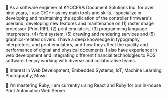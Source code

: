 👋 As a software engineer at KYOCERA Document Solutions Inc. for over nine years, I use C/C++ as my main tools and skills. I specialize in developing and maintaining the application of the controller firmware's userland, developing new features and maintenance on (1) raster image processor (Print RIP), (2) print emulators, (3) programming language interpreters, (4) font system, (5) drawing and rendering services and (5) graphics-related drivers. I have a deep knowledge in typography, interpreters, and print emulators, and how they affect the quality and performance of digital and physical documents. I also have experience in web development and integrating different financial technologies to POS software. I enjoy working with diverse and collaborative teams.

👀 Interest in Web Development, Embedded Systems, IoT, Machine Learning, Photography, Music

🌱 I’m mastering Ruby, I am currently using React and Ruby for our in-house Print Automation Web Server
